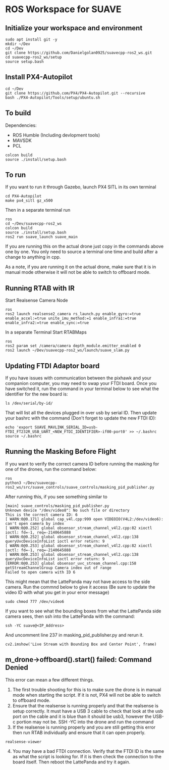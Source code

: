 # ROS Workspace for SUAVE

## Initialize your workspace and environment
```
sudo apt install git -y
mkdir ~/Dev
cd ~/Dev
git clone https://github.com/Danielgolan0925/suavecpp-ros2_ws.git
cd suavecpp-ros2_ws/setup
source setup.bash
```

## Install PX4-Autopilot
```
cd ~/Dev
git clone https://github.com/PX4/PX4-Autopilot.git --recursive
bash ./PX4-Autopilot/Tools/setup/ubuntu.sh
```

## To build
Dependencies:
- ROS Humble (Including devlopment tools)
- MAVSDK
- PCL

```
colcon build
source ./install/setup.bash
```

## To run
If you want to run it through Gazebo, launch PX4 SITL in its own terminal
```
cd PX4-Autopilot
make px4_sitl gz_x500
```
Then in a separate terminal run
```
ros
cd ~/Dev/suavecpp-ros2_ws
colcon build
source ./install/setup.bash
ros2 run suave_launch suave_main
```
If you are running this on the actual drone just copy in the commands above one by one. You only need to source a terminal one time and build after a change to anything in cpp. 

As a note, if you are running it on the actual drone, make sure that it is in manual mode otherwise it will not be able to switch to offboard mode. 

## Running RTAB with IR
Start Realsense Camera Node
```
ros 
ros2 launch realsense2_camera rs_launch.py enable_gyro:=true enable_accel:=true unite_imu_method:=1 enable_infra1:=true enable_infra2:=true enable_sync:=true
```
In a separate Terminal
Start RTABMaps
```
ros
ros2 param set /camera/camera depth_module.emitter_enabled 0
ros2 launch ~/Dev/suavecpp-ros2_ws/launch/suave_slam.py
```

## Updating FTDI Adaptor board
If you have issues with communication between the pixhawk and your companion computer, you may need to swap your FTDI board. Once you have switched it, run the command in your terminal below to see what the identifier for the new board is: 
```
ls /dev/serial/by-id/
```
That will list all the devices plugged in over usb by serial ID. Then update your bashrc with the command (Don't forget to update the new FTDI ID): 
```
echo 'export SUAVE_MAVLINK_SERIAL_ID=usb-FTDI_FT232R_USB_UART_<NEW_FTDI_IDENTIFIER>-if00-port0' >> ~/.bashrc
source ~/.bashrc
```
## Running the Masking Before Flight
If you want to verify the correct camera ID before running the masking for one of the drones, run the command below: 
```
ros
python3 ~/Dev/suavecpp-ros2_ws/src/suave_controls/suave_controls/masking_pid_publisher.py
```
After running this, if you see something similar to 
```
[main] suave_controls/masking_pid_publisher.py
Unknown device "/dev/video8": No such file or directory
This is the correct camera ID: 6
[ WARN:0@0.171] global cap_v4l.cpp:999 open VIDEOIO(V4L2:/dev/video6): can't open camera by index
[ WARN:0@0.252] global obsensor_stream_channel_v4l2.cpp:82 xioctl ioctl: fd=-1, req=-2140645888
[ WARN:0@0.252] global obsensor_stream_channel_v4l2.cpp:138 queryUvcDeviceInfoList ioctl error return: 9
[ WARN:0@0.253] global obsensor_stream_channel_v4l2.cpp:82 xioctl ioctl: fd=-1, req=-2140645888
[ WARN:0@0.253] global obsensor_stream_channel_v4l2.cpp:138 queryUvcDeviceInfoList ioctl error return: 9
[ERROR:0@0.253] global obsensor_uvc_stream_channel.cpp:158 getStreamChannelGroup Camera index out of range
Failed to open camera with ID 6
```
This might mean that the LattePanda may not have access to the side camera. Run the commnd below to give it access (Be sure to update the video ID with what you get in your error message)
```
sudo chmod 777 /dev/video6
```
If you want to see what the bounding boxes from what the LattePanda side camera sees, then ssh into the LattePanda with the command:
```
ssh -YC suave@<IP_Address>
```
And uncomment line 237 in masking_pid_publisher.py and rerun it. 
```
cv2.imshow('Live Stream with Bounding Box and Center Point', frame)
```
## m_drone->offboard().start() failed: Command Denied
This error can mean a few different things. 
1. The first trouble shooting for this is to make sure the drone is in manual mode when starting the script. If it is not, PX4 will not be able to switch to offboard mode.
2. Ensure that the realsense is running properly and that the realsense is setup correctly. It must have a USB 3 cable to check that look at the usb port on the cable and it is blue than it should be usb3, however the USB-c portion may not be. SSH -YC into the drone and run the command
3. If the realsense is running properly and you are still getting this error then run RTAB individually and ensure that it can open properly.
```
realsense-viewer
```
4. You may have a bad FTDI connection. Verify that the FTDI ID is the same as what the script is looking for. If it is then check the connection to the board itself. Then reboot the LattePanda and try it again. 

